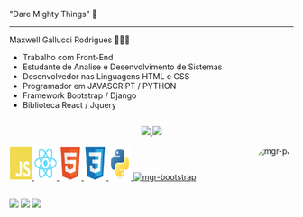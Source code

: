 "Dare Mighty Things" 🚀<br><hr>
Maxwell Gallucci Rodrigues 🙋🏼‍♂️

- Trabalho com Front-End
- Estudante de Analise e Desenvolvimento de Sistemas
- Desenvolvedor nas Linguagens HTML e CSS
- Programador em JAVASCRIPT / PYTHON
- Framework Bootstrap / Django
- Biblioteca React / Jquery

##

<div align="center">
  <a href="https://github.com/mrgallucci">
  <img height="180em" src="https://github-readme-stats.vercel.app/api?username=mrgallucci&show_icons=true&theme=tokyonight&include_all_commits=true&count_private=true"/>
  <img height="180em" src="https://github-readme-stats.vercel.app/api/top-langs/?username=mrgallucci&layout=compact&langs_count=7&theme=radical"/>
</div>
  
  <div style="display: inline_block"><br>
  <img alt="mgr-Js" height="60" width="40" src="https://raw.githubusercontent.com/devicons/devicon/master/icons/javascript/javascript-plain.svg">
  <img  alt="mgr-React" height="60" width="40" src="https://raw.githubusercontent.com/devicons/devicon/master/icons/react/react-original.svg">
  <img  alt="mgr-HTML" height="60" width="40" src="https://raw.githubusercontent.com/devicons/devicon/master/icons/html5/html5-original.svg">
  <img  alt="mgr-CSS" height="60" width="40" src="https://raw.githubusercontent.com/devicons/devicon/master/icons/css3/css3-original.svg">
  <img  alt="mgr-Python" height="60" width="40" src="https://raw.githubusercontent.com/devicons/devicon/master/icons/python/python-original.svg">
  <img alt="mgr-bootstrap" height="60" width="40" src="https://cdn.jsdelivr.net/gh/devicons/devicon/icons/bootstrap/bootstrap-plain.svg">
     <img align="right" alt="mgr-pic" height="150" style="border-radius:50px;" src="https://c.tenor.com/ZjTLN2GWlLQAAAAC/rick-and-morty-laugh.gif">
</div>
 
  ##
  <div> 
  <a href="https://instagram.com/mrgallucci_" target="_blank"><img src="https://img.shields.io/badge/-Instagram-0095D5?style=for-the-badge&logo=instagram&logoColor=white" target="_blank"></a>
  <a href = "mailto:mgrodrigues920@gmail.com"><img src="https://img.shields.io/badge/Gmail-D14836?style=for-the-badge&logo=gmail&logoColor=white"></a>
  <a href="https://www.linkedin.com/in/mrgallucci" target="_blank"><img src="https://img.shields.io/badge/-LinkedIn-%230077B5?style=for-the-badge&logo=linkedin&logoColor=white" target="_blank"></a> 
